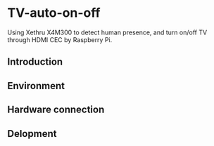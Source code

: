# TV-auto-on-off
Using Xethru X4M300 to detect human presence, and turn on/off TV through HDMI CEC by Raspberry Pi.

## Introduction

## Environment

## Hardware connection 

## Delopment
